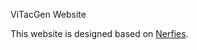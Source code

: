 ViTacGen Website


This website is designed based on [Nerfies](https://github.com/nerfies/nerfies.github.io).
